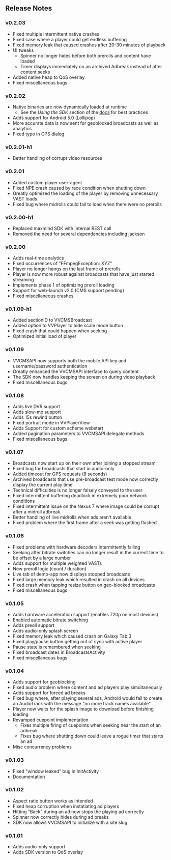 ## Release Notes

### v0.2.03
* Fixed multiple intermittent native crashes
* Fixed case where a player could get endless buffering
* Fixed memory leak that caused crashes after 20-30 minutes of playback
* UI tweaks
    - Spinner no longer hides before both prerolls and content have loaded
    - Timer displays immediately on an archived Adbreak instead of after content seeks
* Added native heap to QoS overlay
* Fixed miscellaneous bugs

### v0.2.02
* Native binaries are now dynamically loaded at runtime
    - See the _Using the SDK_ section of the [docs](http://blueframetech.github.io/android-volar-public-framework/reference/packages.html) for best practices
* Adds support for Android 5.0 (Lollipop)
* More accurate data is now sent for geoblocked broadcasts as well as analytics
* Fixed typo in GPS dialog

### v0.2.01-h1
* Better handling of corrupt video resources

### v0.2.01
* Added custom player user-agent
* Fixed NPE crash caused by race condition when shutting down
* Greatly optimized the loading of the player by removing unnecessary VAST loads
* Fixed bug where midrolls could fail to load when there were no prerolls

### v0.2.00-h1
* Replaced maxmind SDK with internal REST call
* Removed the need for several dependencies including jackson

### v0.2.00
* Adds real-time analytics
* Fixed occurrences of "FFmpegException: XYZ"
* Player no longer hangs on the last frame of prerolls
* Player is now more robust against broadcasts that have just started streaming
* Implements phase 1 of optimizing preroll loading
* Support for web-launch v2.0 (CMS support pending)
* Fixed miscellaneous crashes

### v0.1.09-h1
* Added sectionID to VVCMSBroadcast
* Added option to VVPlayer to hide scale mode button
* Fixed crash that could happen when seeking
* Optimized initial load of player

### v0.1.09
* VVCMSAPI now supports both the mobile API key and username/password authentication
* Greatly enhanced the VVCMSAPI interface to query content
* The SDK now handles keeping the screen on during video playback
* Fixed miscellaneous bugs

### v0.1.08
* Adds live DVR support
* Adds slow-mo support
* Adds 15s rewind button
* Fixed portrait mode in VVPlayerView
* Adds Support for custom scheme webstart
* Added pagination parameters to VVCMSAPI delegate methods
* Fixed miscellaneous bugs

### v0.1.07
* Broadcasts now start up on their own after joining a stopped stream
* Fixed bug for broadcasts that start in audio-only
* Added timeout for GPS requests (8 seconds)
* Archived broadcasts that use pre-broadcast test mode now correctly display the current play time
* Technical difficulties is no longer falsely conveyed to the user
* Fixed intermittent buffering deadlock in extremely poor network conditions
* Fixed intermittent issue on the Nexus 7 where image could be corrupt after a midroll adbreak
* Better handling of live midrolls when ads aren't available
* Fixed problem where the first frame after a seek was getting flushed


### v0.1.06
* Fixed problems with hardware decoders intermittently failing
* Seeking after bitrate switches can no longer result in the current time to be
  offset by a large number
* Adds support for multiple weighted VASTs
* New preroll logic (count / duration)
* Live tab of demo-app now displays stopped broadcasts
* Fixed large memory leak which resulted in crash on all devices
* Fixed crash when tapping resize button on geo-blocked broadcasts
* Fixed miscellaneous bugs

### v0.1.05
* Adds hardware acceleration support (enables 720p on most devices)
* Enabled automatic bitrate switching
* Adds preoll support
* Adds audio-only splash screen
* Fixed memory leak which caused crash on Galaxy Tab 3
* Fixed play/pause button getting out of sync with active player
* Pause state is remembered when seeking
* Fixed broadcast dates in BroadcastsActivity
* Fixed miscellaneous bugs


### v0.1.04
* Adds support for geoblocking
* Fixed audio problem where content and ad players play simultaneously
* Adds support for forced ad breaks
* Fixed bug where, after playing several ads, Android would fail to create an AudioTrack with the message "no more track names available"
* Player now waits for the splash image to download before finishing loading
* Revamped cuepoint implementation
    - Fixes multiple firing of cuepoints when seeking near the start of an adbreak
    - Fixes bug where shutting down could leave a rogue timer that starts an ad
* Misc concurrency problems

### v0.1.03
* Fixed "window leaked" bug in InitActivity
* Documentation

### v0.1.02
* Aspect ratio button works as intended
* Fixed heap corruption when instatiating ad players
* Hitting "Back" during an ad now stops the playing ad correctly
* Spinner now correctly hides during ad breaks
* SDK now allows VVCMSAPI to initialize with a site slug

### v0.1.01
* Adds audio-only support
* Adds SDK version to QoS overlay